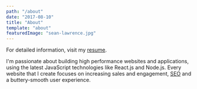 ```yaml
---
path: "/about"
date: "2017-08-10"
title: "About"
template: "about"
featuredImage: "sean-lawrence.jpg"
---
```


For detailed information, visit my [resume](/resume).

I'm passionate about building high performance websites and applications, using the latest JavaScript technologies like React.js and Node.js. Every website that I create focuses on increasing sales and engagement, [SEO](https://en.wikipedia.org/wiki/Search_engine_optimization) and a buttery-smooth user experience.


